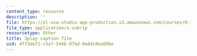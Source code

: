 ```yaml
---
content_type: resource
description: ''
file: https://ol-ocw-studio-app-production.s3.amazonaws.com/courses/9-13-the-human-brain-spring-2019/4ff3ee71c5a7544b97bd0a64c0ea69be_ba-HMvDn_vU.vtt
file_type: application/x-subrip
resourcetype: Other
title: 3play caption file
uid: 4ff3ee71-c5a7-544b-97bd-0a64c0ea69be
---
```

